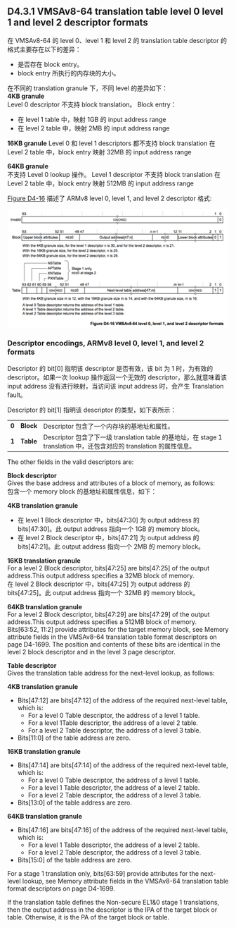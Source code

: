## D4.3.1 VMSAv8-64 translation table level 0 level 1 and level 2 descriptor formats

在 VMSAv8-64 的 level 0、level 1 和 level 2 的 translation table descriptor 的格式主要存在以下的差异：
* 是否存在 block entry。
* block entry 所执行的内存块的大小。

在不同的 translation granule 下，不同 level 的差异如下：  
**4KB granule**  
Level 0 descriptor 不支持 block translation。
Block entry：
* 在 level 1 table 中，映射 1GB 的 input address range
* 在 level 2 table 中，映射 2MB 的 input address range

**16KB granule** 
Level 0 和 level 1 descriptors 都不支持 block translation
在 Level 2 table 中，block entry 映射 32MB 的 input address range

**64KB granule**  
不支持 Level 0 lookup 操作。
Level 1 descriptor 不支持 block translation
在 Level 2 table 中，block entry 映射 512MB 的 input address range

[Figure D4-16](#) 描述了 ARMv8 level 0, level 1, and level 2 descriptor 格式:

![](figure_d4_16.png)

### Descriptor encodings, ARMv8 level 0, level 1, and level 2 formats

Descriptor 的 bit[0] 指明该 descriptor 是否有效，该 bit 为 1 时，为有效的 descriptor。如果一次 lookup 操作返回一个无效的 descriptor，那么就意味着该 input address 没有进行映射，当访问该 input address 时，会产生 Translation fault。  

Descriptor 的 bit[1] 指明该 descriptor 的类型，如下表所示：

||||
| -- | -- | -- |
| **0** | **Block** | Descriptor 包含了一个内存块的基地址和属性。 |
| **1** | **Table** | Descriptor 包含了下一级 translation table 的基地址，在 stage 1 translation 中，还包含对应的 translation 的属性信息。|

The other fields in the valid descriptors are:

**Block descriptor**  
Gives the base address and attributes of a block of memory, as follows:  
包含一个 memory block 的基地址和属性信息，如下：

**4KB translation granule**  
* 在 level 1 Block descriptor 中，bits[47:30] 为 output address 的 bits[47:30]。此 output address 指向一个 1GB 的 memory block。
* 在 level 2 Block descriptor 中，bits[47:21] 为 output address 的 bits[47:21]。此 output address 指向一个 2MB 的 memory block。

**16KB translation granule**  
For a level 2 Block descriptor, bits[47:25] are bits[47:25] of the output address.This output address specifies a 32MB block of memory.  
在 level 2 Block descriptor 中，bits[47:25] 为 output address 的 bits[47:25]。此 output address 指向一个 32MB 的 memory block。

**64KB translation granule**  
For a level 2 Block descriptor, bits[47:29] are bits[47:29] of the output address.This output address specifies a 512MB block of memory.
Bits[63:52, 11:2] provide attributes for the target memory block, see Memory attribute fields in the VMSAv8-64 translation table format descriptors on page D4-1699. The position and contents of these bits are identical in the level 2 block descriptor and in the level 3 page descriptor.

**Table descriptor**  
Gives the translation table address for the next-level lookup, as follows:

**4KB translation granule**
* Bits[47:12] are bits[47:12] of the address of the required next-level table, which is:
  - For a level 0 Table descriptor, the address of a level 1 table.
  - For a level 1Table descriptor, the address of a level 2 table.
  - For a level 2 Table descriptor, the address of a level 3 table.
* Bits[11:0] of the table address are zero.

**16KB translation granule**
* Bits[47:14] are bits[47:14] of the address of the required next-level table, which is:
   - For a level 0 Table descriptor, the address of a level 1 table.
   - For a level 1 Table descriptor, the address of a level 2 table.
   - For a level 2 Table descriptor, the address of a level 3 table.
* Bits[13:0] of the table address are zero.

**64KB translation granule**
* Bits[47:16] are bits[47:16] of the address of the required next-level table, which is:
   - For a level 1 Table descriptor, the address of a level 2 table.
   - For a level 2 Table descriptor, the address of a level 3 table.
* Bits[15:0] of the table address are zero.

For a stage 1 translation only, bits[63:59] provide attributes for the next-level lookup, see Memory attribute fields in the VMSAv8-64 translation table format descriptors on page D4-1699.

If the translation table defines the Non-secure EL1&0 stage 1 translations, then the output address in the descriptor is the IPA of the target block or table. Otherwise, it is the PA of the target block or table.